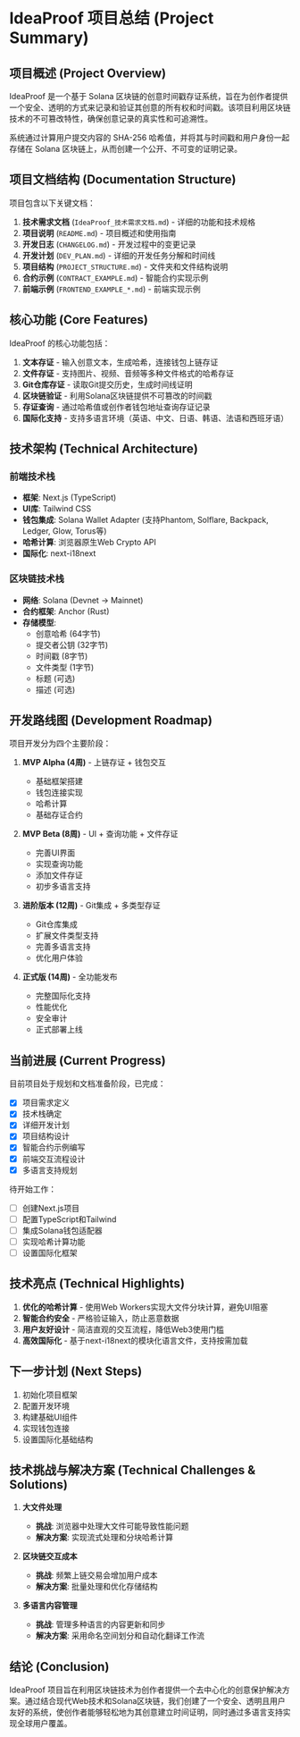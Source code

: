# IdeaProof 项目总结 (Project Summary)

## 项目概述 (Project Overview)

IdeaProof 是一个基于 Solana 区块链的创意时间戳存证系统，旨在为创作者提供一个安全、透明的方式来记录和验证其创意的所有权和时间戳。该项目利用区块链技术的不可篡改特性，确保创意记录的真实性和可追溯性。

系统通过计算用户提交内容的 SHA-256 哈希值，并将其与时间戳和用户身份一起存储在 Solana 区块链上，从而创建一个公开、不可变的证明记录。

## 项目文档结构 (Documentation Structure)

项目包含以下关键文档：

1. **技术需求文档** (`IdeaProof_技术需求文档.md`) - 详细的功能和技术规格
2. **项目说明** (`README.md`) - 项目概述和使用指南
3. **开发日志** (`CHANGELOG.md`) - 开发过程中的变更记录
4. **开发计划** (`DEV_PLAN.md`) - 详细的开发任务分解和时间线
5. **项目结构** (`PROJECT_STRUCTURE.md`) - 文件夹和文件结构说明
6. **合约示例** (`CONTRACT_EXAMPLE.md`) - 智能合约实现示例
7. **前端示例** (`FRONTEND_EXAMPLE_*.md`) - 前端实现示例

## 核心功能 (Core Features)

IdeaProof 的核心功能包括：

1. **文本存证** - 输入创意文本，生成哈希，连接钱包上链存证
2. **文件存证** - 支持图片、视频、音频等多种文件格式的哈希存证
3. **Git仓库存证** - 读取Git提交历史，生成时间线证明
4. **区块链验证** - 利用Solana区块链提供不可篡改的时间戳
5. **存证查询** - 通过哈希值或创作者钱包地址查询存证记录
6. **国际化支持** - 支持多语言环境（英语、中文、日语、韩语、法语和西班牙语）

## 技术架构 (Technical Architecture)

### 前端技术栈

- **框架**: Next.js (TypeScript)
- **UI库**: Tailwind CSS
- **钱包集成**: Solana Wallet Adapter (支持Phantom, Solflare, Backpack, Ledger, Glow, Torus等)
- **哈希计算**: 浏览器原生Web Crypto API
- **国际化**: next-i18next

### 区块链技术栈

- **网络**: Solana (Devnet -> Mainnet)
- **合约框架**: Anchor (Rust)
- **存储模型**:
  - 创意哈希 (64字节)
  - 提交者公钥 (32字节)
  - 时间戳 (8字节)
  - 文件类型 (1字节)
  - 标题 (可选)
  - 描述 (可选)

## 开发路线图 (Development Roadmap)

项目开发分为四个主要阶段：

1. **MVP Alpha (4周)** - 上链存证 + 钱包交互
   - 基础框架搭建
   - 钱包连接实现
   - 哈希计算
   - 基础存证合约

2. **MVP Beta (8周)** - UI + 查询功能 + 文件存证
   - 完善UI界面
   - 实现查询功能
   - 添加文件存证
   - 初步多语言支持

3. **进阶版本 (12周)** - Git集成 + 多类型存证
   - Git仓库集成
   - 扩展文件类型支持
   - 完善多语言支持
   - 优化用户体验

4. **正式版 (14周)** - 全功能发布
   - 完整国际化支持
   - 性能优化
   - 安全审计
   - 正式部署上线

## 当前进展 (Current Progress)

目前项目处于规划和文档准备阶段，已完成：

- [x] 项目需求定义
- [x] 技术栈确定
- [x] 详细开发计划
- [x] 项目结构设计
- [x] 智能合约示例编写
- [x] 前端交互流程设计
- [x] 多语言支持规划

待开始工作：

- [ ] 创建Next.js项目
- [ ] 配置TypeScript和Tailwind
- [ ] 集成Solana钱包适配器
- [ ] 实现哈希计算功能
- [ ] 设置国际化框架

## 技术亮点 (Technical Highlights)

1. **优化的哈希计算** - 使用Web Workers实现大文件分块计算，避免UI阻塞
2. **智能合约安全** - 严格验证输入，防止恶意数据
3. **用户友好设计** - 简洁直观的交互流程，降低Web3使用门槛
4. **高效国际化** - 基于next-i18next的模块化语言文件，支持按需加载

## 下一步计划 (Next Steps)

1. 初始化项目框架
2. 配置开发环境
3. 构建基础UI组件
4. 实现钱包连接
5. 设置国际化基础结构

## 技术挑战与解决方案 (Technical Challenges & Solutions)

1. **大文件处理**
   - **挑战**: 浏览器中处理大文件可能导致性能问题
   - **解决方案**: 实现流式处理和分块哈希计算

2. **区块链交互成本**
   - **挑战**: 频繁上链交易会增加用户成本
   - **解决方案**: 批量处理和优化存储结构

3. **多语言内容管理**
   - **挑战**: 管理多种语言的内容更新和同步
   - **解决方案**: 采用命名空间划分和自动化翻译工作流

## 结论 (Conclusion)

IdeaProof 项目旨在利用区块链技术为创作者提供一个去中心化的创意保护解决方案。通过结合现代Web技术和Solana区块链，我们创建了一个安全、透明且用户友好的系统，使创作者能够轻松地为其创意建立时间证明，同时通过多语言支持实现全球用户覆盖。 